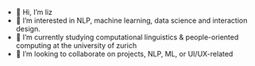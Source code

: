 - 👋 Hi, I’m liz
- 👀 I’m interested in NLP, machine learning, data science and interaction design.
- 🌱 I’m currently studying computational linguistics & people-oriented computing at the university of zurich
- 💞️ I’m looking to collaborate on projects, NLP, ML, or UI/UX-related
  
<!---
liuzzle/liuzzle is a ✨ special ✨ repository because its `README.md` (this file) appears on your GitHub profile.
You can click the Preview link to take a look at your changes.
--->

